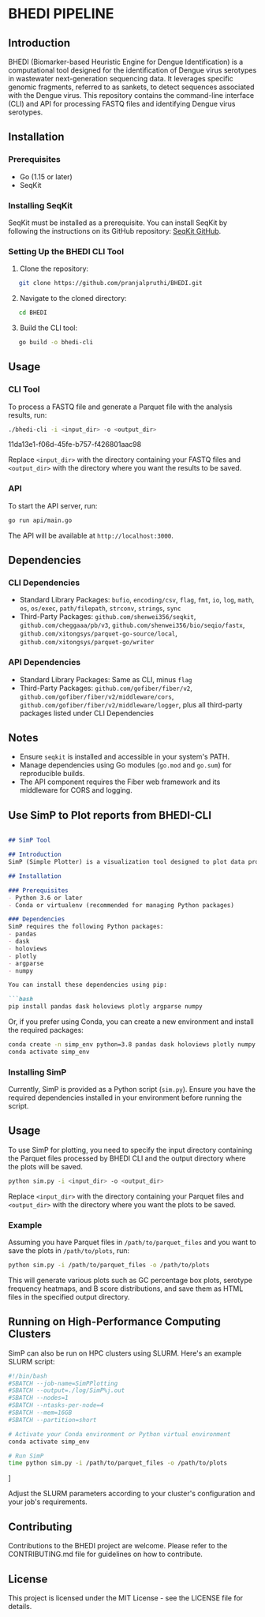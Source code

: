 # BHEDI PIPELINE
## Introduction
BHEDI (Biomarker-based Heuristic Engine for Dengue Identification) is a computational tool designed for the identification of Dengue virus serotypes in wastewater next-generation sequencing data. It leverages specific genomic fragments, referred to as sankets, to detect sequences associated with the Dengue virus. This repository contains the command-line interface (CLI) and API for processing FASTQ files and identifying Dengue virus serotypes.

## Installation

### Prerequisites
- Go (1.15 or later)
- SeqKit

### Installing SeqKit
SeqKit must be installed as a prerequisite. You can install SeqKit by following the instructions on its GitHub repository: [SeqKit GitHub](https://github.com/shenwei356/seqkit).

### Setting Up the BHEDI CLI Tool
1. Clone the repository:
   
```bash
   git clone https://github.com/pranjalpruthi/BHEDI.git
   ```

2. Navigate to the cloned directory:
   
```bash
   cd BHEDI
   ```

3. Build the CLI tool:
   
```bash
   go build -o bhedi-cli
   ```


## Usage

### CLI Tool
To process a FASTQ file and generate a Parquet file with the analysis results, run:

```bash
./bhedi-cli -i <input_dir> -o <output_dir>
```
11da13e1-f06d-45fe-b757-f426801aac98

Replace `<input_dir>` with the directory containing your FASTQ files and `<output_dir>` with the directory where you want the results to be saved.

### API
To start the API server, run:

```bash
go run api/main.go
```

The API will be available at `http://localhost:3000`.

## Dependencies

### CLI Dependencies
- Standard Library Packages: `bufio`, `encoding/csv`, `flag`, `fmt`, `io`, `log`, `math`, `os`, `os/exec`, `path/filepath`, `strconv`, `strings`, `sync`
- Third-Party Packages: `github.com/shenwei356/seqkit`, `github.com/cheggaaa/pb/v3`, `github.com/shenwei356/bio/seqio/fastx`, `github.com/xitongsys/parquet-go-source/local`, `github.com/xitongsys/parquet-go/writer`

### API Dependencies
- Standard Library Packages: Same as CLI, minus `flag`
- Third-Party Packages: `github.com/gofiber/fiber/v2`, `github.com/gofiber/fiber/v2/middleware/cors`, `github.com/gofiber/fiber/v2/middleware/logger`, plus all third-party packages listed under CLI Dependencies

## Notes
- Ensure `seqkit` is installed and accessible in your system's PATH.
- Manage dependencies using Go modules (`go.mod` and `go.sum`) for reproducible builds.
- The API component requires the Fiber web framework and its middleware for CORS and logging.




## Use SimP to Plot reports from BHEDI-CLI

```markdown

## SimP Tool

## Introduction
SimP (Simple Plotter) is a visualization tool designed to plot data processed by the BHEDI CLI tool. It leverages Python libraries such as Pandas, Dask, HoloViews, and Plotly to generate insightful plots from Parquet files containing analysis results of Dengue virus serotypes in wastewater next-generation sequencing data. SimP supports various plot types including GC percentage box plots, serotype frequency heatmaps, and B score distributions.

## Installation

### Prerequisites
- Python 3.6 or later
- Conda or virtualenv (recommended for managing Python packages)

### Dependencies
SimP requires the following Python packages:
- pandas
- dask
- holoviews
- plotly
- argparse
- numpy

You can install these dependencies using pip:

```bash
pip install pandas dask holoviews plotly argparse numpy
```


Or, if you prefer using Conda, you can create a new environment and install the required packages:

```bash
conda create -n simp_env python=3.8 pandas dask holoviews plotly numpy
conda activate simp_env
```


### Installing SimP
Currently, SimP is provided as a Python script (`sim.py`). Ensure you have the required dependencies installed in your environment before running the script.

## Usage

To use SimP for plotting, you need to specify the input directory containing the Parquet files processed by BHEDI CLI and the output directory where the plots will be saved.


```bash
python sim.py -i <input_dir> -o <output_dir>
```


Replace `<input_dir>` with the directory containing your Parquet files and `<output_dir>` with the directory where you want the plots to be saved.

### Example
Assuming you have Parquet files in `/path/to/parquet_files` and you want to save the plots in `/path/to/plots`, run:


```bash
python sim.py -i /path/to/parquet_files -o /path/to/plots
```


This will generate various plots such as GC percentage box plots, serotype frequency heatmaps, and B score distributions, and save them as HTML files in the specified output directory.

## Running on High-Performance Computing Clusters
SimP can also be run on HPC clusters using SLURM. Here's an example SLURM script:


```bash
#!/bin/bash
#SBATCH --job-name=SimPPlotting
#SBATCH --output=./log/SimP%j.out
#SBATCH --nodes=1
#SBATCH --ntasks-per-node=4
#SBATCH --mem=16GB
#SBATCH --partition=short

# Activate your Conda environment or Python virtual environment
conda activate simp_env

# Run SimP
time python sim.py -i /path/to/parquet_files -o /path/to/plots
```
]

Adjust the SLURM parameters according to your cluster's configuration and your job's requirements.




## Contributing
Contributions to the BHEDI project are welcome. Please refer to the CONTRIBUTING.md file for guidelines on how to contribute.

## License
This project is licensed under the MIT License - see the LICENSE file for details.

```
